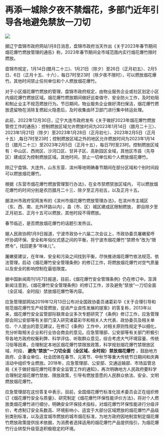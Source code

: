 # 再添一城除夕夜不禁烟花，多部门近年引导各地避免禁放一刀切

![](https://inews.gtimg.com/newsapp_bt/0/15602287239/1000)

据辽宁盘锦市政府网站1月8日消息，盘锦市政府当天作出《关于2023年春节期间烟花爆竹燃放管理的通告》称，2023年春节期间全市域范围内实行烟花爆竹限时燃放。

盘锦市规定，1月14日(腊月二十三)、1月21日（除夕）至26日（正月初五）、2月5日、6日（正月十五、十六），每日7时至23时（除夕夜不限时），可以燃放烟花爆竹。其他时间禁止任何单位和个人燃放烟花爆竹。

对于小区烟花爆竹燃放的管理，盘锦市政府规定，由物业服务企业或社区划定小区内烟花爆竹燃放区域。烟花爆竹燃放期间做好巡查值守、安全防火工作，及时劝阻和制止业主不规范燃放行为。节日期间，物业服务企业做好清扫保洁，烟花爆竹燃放遗留物在消除复燃起火隐患后，及时收集由环卫部门进行集中转运处理。

此前，2022年12月30日，辽宁大连市政府发布《关于做好2023年烟花爆竹燃放管控工作的通告》：控制燃放区域允许燃放时间为2023年1月14日（腊月二十三）、2023年1月21日（除夕）至2023年1月28日（正月初七）、2023年2月5日（正月十五）,每日7时至23时；控制燃放区域之外的地区允许燃放时间为2023年1月14日（腊月二十三）至2023年2月5日（正月十五），每日7时至23时。控制燃放区域有：中山区、西岗区、沙河口区、甘井子区、高新园区全域，其他区市县（先导区）建成区为控制燃放区域。其他时间，禁止一切单位和个人燃放烟花爆竹。

除辽宁盘锦、大连外，山东东营、滨州等地明确春节期间在部分区域和个别时间段可以燃放烟花爆竹。

根据《东营市烟花爆竹燃放管理暂行办法》，在全市禁燃禁放区域内， 可以燃放烟花爆竹的时间分别是农历腊月二十三、除夕至正月初五，以及正月十五。

据滨州市政府官网发布的《滨州市烟花爆竹燃放管理办法》，在滨州市主城区（东、西、南、北外环路以内），县（市、区）城区建成区限制燃放，
即自除夕至正月初五、正月十五可以燃放，其他时段不得燃放。

春节临近，是否燃放烟花爆竹的话题引发热议。

据人民政协网1月9日报道，宁波市政协十六届二次会议上，市政协委员屠嫩斐呼吁协调环保、安全和年俗仪式感之间的平衡，将宁波市烟花爆竹“禁燃令”改为“限燃令”，找回更多“年味儿”。

屠嫩斐建议，在年味、安全和污染之间找到平衡，尽快推进烟花爆竹依法规范、依法管理，启动《烟花爆竹安全管理条例》的修订工作，将燃放烟花爆竹对空气质量以及安全的影响控制在最低限度。

据中国新闻周刊1月7日报道，目前，《烟花爆竹安全管理条例》仍在修订中。澎湃新闻注意到，《烟花爆竹安全管理条例》的修订工作，涉及避免“禁放”一刀切全面（全区域、全时段）禁放烟花爆竹等内容。

应急管理部网站2019年12月13日公布对全国政协委员诸葛彩华《关于合理引导和规范烟花爆竹生产经营燃放，促进产业良性发展的提案》的答复称，2013年以来，烟花爆竹安全监管部际联席会议多次专题研究了《条例》修订工作，应急管理部会同公安部等有关部门深入研究诸葛彩华和相关人大代表、政协委员及相关单位、个人提出的意见建议，在修订《条例》工作中，对相关原则性规定予以细化，充分听取相关企业和行业协会商会的意见。应急管理部、公安部等有关部门积极引导各地方政府权衡利弊、科学评估、听取群众意见，综合考虑大气环境容量、传统习俗等因素，合理制定本地区烟花爆竹禁限放政策，科学规划烟花爆竹禁限放区域、时段，
**避免“禁放”一刀切全面（全区域、全时段）禁放烟花爆竹**
，鼓励地方政府、企事业单位、社会团体在春节、元宵节、中秋节等重大传统节日期间和庆典活动中组织专业燃放。2018年，应急管理部、公安部、交通运输部、市场监管总局《关于做好烟花爆竹旺季安全监管工作的通知》，再次明确地方人民政府要科学合理制定烟花爆竹禁放、限放政策，引导有燃放意愿的人民群众依法、安全、文明燃放烟花爆竹。

应急管理部在这份答复中表示，目前，全国烟花爆竹标准化技术委员会正在组织修订《烟花爆竹安全与质量》、研究制定《烟花爆竹环保性能评价方法》，将对个人燃放类烟花爆竹进行细分，明确安全环保技术指标，对烟花爆竹环保性能进行分级评价，考虑制订安全系数高、环境影响小、适宜于大部分区域燃放的烟花爆竹产品级别类别标准，以及适宜城市燃放的城市烟花标准，为地方政府因地制宜制定烟花爆竹燃放政策提供技术依据，为消费者选择适用的烟花爆竹产品提供指引，为烟花爆竹行业转型升级营造积极稳定的环境。

